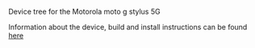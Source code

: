 Device tree for the Motorola moto g stylus 5G

Information about the device, build and install instructions can be found [here](http://wiki.lineageos.org/devices/denver/)
